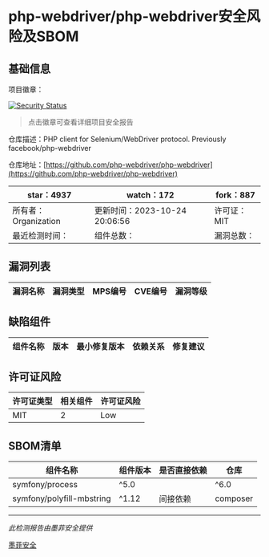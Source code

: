 # php-webdriver/php-webdriver安全风险及SBOM

## 基础信息

项目徽章：

[![Security Status](https://www.murphysec.com/platform3/v31/badge/1716889969742184448.svg)](https://www.murphysec.com/console/report/1716889969012375552/1716889969742184448)

> 点击徽章可查看详细项目安全报告

仓库描述：PHP client for Selenium/WebDriver protocol. Previously facebook/php-webdriver

仓库地址：[https://github.com/php-webdriver/php-webdriver](https://github.com/php-webdriver/php-webdriver)

| star：4937 | watch：172 | fork：887 |
| ----------- | -------------- | ------------ |
| 所有者：Organization | 更新时间：2023-10-24 20:06:56 | 许可证：MIT |
| 最近检测时间： | 组件总数： | 漏洞总数： |




## 漏洞列表

| 漏洞名称 | 漏洞类型 | MPS编号 | CVE编号 | 漏洞等级 |
| ------- | ------ | ------- | ------ | ----- |





## 缺陷组件

| 组件名称 | 版本 | 最小修复版本 | 依赖关系 | 修复建议 |
| -------- | ---- | ------------ | -------- | -------- |





## 许可证风险

| 许可证类型 | 相关组件 | 许可证风险 |
| ---------- | -------- | ---------- |
|MIT|2|Low|




## SBOM清单

| 组件名称 | 组件版本 | 是否直接依赖 | 仓库 |
| -------- | -------- | ------------ | ---- |
|symfony/process|^5.0 || ^6.0 || ^7.0|间接依赖|composer|
|symfony/polyfill-mbstring|^1.12|间接依赖|composer|


------

*此检测报告由墨菲安全提供*

[墨菲安全](www.murphysec.com)
